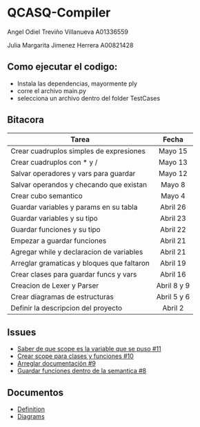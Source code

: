 # QCASQ-Compiler

Angel Odiel Treviño Villanueva A01336559

Julia Margarita Jimenez Herrera A00821428

## Como ejecutar el codigo:
 - Instala las dependencias, mayormente ply
 - corre el archivo main.py
 - selecciona un archivo dentro del folder TestCases

## Bitacora
| Tarea                                      |   Fecha     |
|------------------------------------------- |:-----------:|
| Crear cuadruplos simples de expresiones    | Mayo 15     |
| Crear cuadruplos con * y /                 | Mayo 13     |
| Salvar operadores y vars para guardar      | Mayo 12     |
| Salvar operandos y checando que existan    | Mayo 8      |
| Crear cubo semantico                       | Mayo 4      |
| Guardar variables y params en su tabla     | Abril 26    |
| Guardar variables y su tipo                | Abril 23    |
| Guardar funciones y su tipo                | Abril 22    |
| Empezar a guardar funciones                | Abril 21    |
| Agregar while y declaracion de variables   | Abril 21    |
| Arreglar gramaticas y bloques que faltaron | Abril 19    |
| Crear clases para guardar funcs y vars     | Abril 16    |
| Creacion de Lexer y Parser                 | Abril 8 y 9 |
| Crear diagramas de estructuras             | Abril 5 y 6 |
| Definir la descripcion del proyecto        | Abril 2     |

## Issues
- [Saber de que scope es la variable que se puso #11](https://github.com/angeltrevinov/QCASQ-Compiler/issues/11)
- [Crear scope para clases y funciones #10](https://github.com/angeltrevinov/QCASQ-Compiler/issues/10)
- [Arreglar documentación #9](https://github.com/angeltrevinov/QCASQ-Compiler/issues/9)
- [Guardar funciones dentro de la semantica #8](https://github.com/angeltrevinov/QCASQ-Compiler/issues/8)


## Documentos
- [Definition](https://www.notion.so/Descripci-n-del-proyecto-c1dfad14ee7949d486b7adef5adeff98)
- [Diagrams](https://lucid.app/lucidchart/invitations/accept/ceed37c7-75ad-4741-bd13-869e665169f7?viewport_loc=-11%2C-11%2C2219%2C1108%2C0_0)
